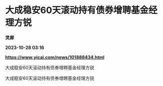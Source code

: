 # 大成稳安60天滚动持有债券增聘基金经理方锐
**灵犀**

**2023-10-28 03:16**

**https://www.yicai.com/news/101888434.html**

大成稳安60天滚动持有债券增聘基金经理方锐

大成稳安60天滚动持有债券增聘基金经理方锐